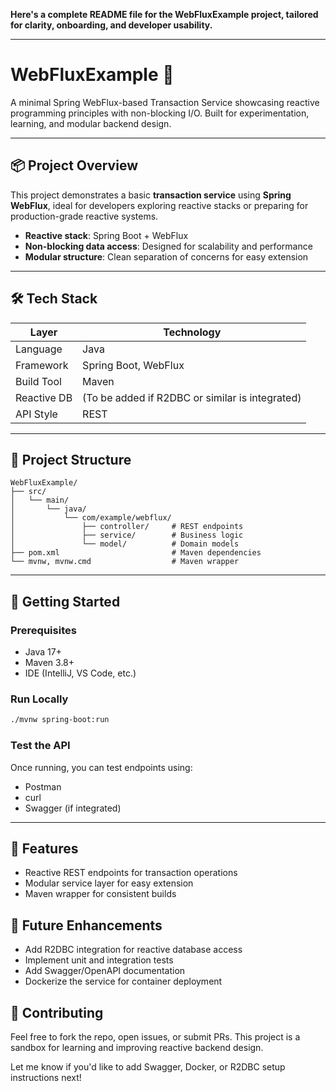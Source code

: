 **Here's a complete README file for the WebFluxExample project, tailored for clarity, onboarding, and developer usability.**

---

# WebFluxExample 🚀

A minimal Spring WebFlux-based Transaction Service showcasing reactive programming principles with non-blocking I/O. Built for experimentation, learning, and modular backend design.

---

## 📦 Project Overview

This project demonstrates a basic **transaction service** using **Spring WebFlux**, ideal for developers exploring reactive stacks or preparing for production-grade reactive systems.

- **Reactive stack**: Spring Boot + WebFlux
- **Non-blocking data access**: Designed for scalability and performance
- **Modular structure**: Clean separation of concerns for easy extension

---

## 🛠️ Tech Stack

| Layer         | Technology        |
|--------------|-------------------|
| Language      | Java              |
| Framework     | Spring Boot, WebFlux |
| Build Tool    | Maven             |
| Reactive DB   | (To be added if R2DBC or similar is integrated) |
| API Style     | REST              |

---

## 📁 Project Structure

```
WebFluxExample/
├── src/
│   └── main/
│       └── java/
│           └── com/example/webflux/
│               ├── controller/     # REST endpoints
│               ├── service/        # Business logic
│               └── model/          # Domain models
├── pom.xml                         # Maven dependencies
└── mvnw, mvnw.cmd                  # Maven wrapper
```

---

## 🚀 Getting Started

### Prerequisites

- Java 17+
- Maven 3.8+
- IDE (IntelliJ, VS Code, etc.)

### Run Locally

```bash
./mvnw spring-boot:run
```

### Test the API

Once running, you can test endpoints using:

- Postman
- curl
- Swagger (if integrated)

---

## 📌 Features

- Reactive REST endpoints for transaction operations
- Modular service layer for easy extension
- Maven wrapper for consistent builds

## 🧪 Future Enhancements

- Add R2DBC integration for reactive database access
- Implement unit and integration tests
- Add Swagger/OpenAPI documentation
- Dockerize the service for container deployment


## 🤝 Contributing

Feel free to fork the repo, open issues, or submit PRs. This project is a sandbox for learning and improving reactive backend design.


Let me know if you'd like to add Swagger, Docker, or R2DBC setup instructions next!
